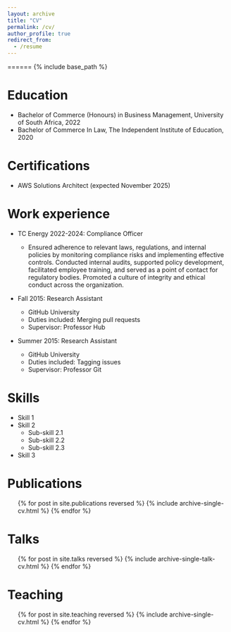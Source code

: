 ```yaml
---
layout: archive
title: "CV"
permalink: /cv/
author_profile: true
redirect_from:
  - /resume
---
```

======
{% include base_path %}

Education
======
* Bachelor of Commerce (Honours) in Business Management, University of South Africa, 2022
* Bachelor of Commerce In Law, The Independent Institute of Education, 2020

Certifications
======
* AWS Solutions Architect (expected November 2025)


Work experience
======
* TC Energy 2022-2024: Compliance Officer
  * Ensured adherence to relevant laws, regulations, and internal policies by monitoring compliance risks and implementing effective controls. Conducted internal
audits, supported policy development, facilitated employee training, and served as a point of contact for regulatory bodies. Promoted a culture of integrity and ethical conduct across the organization.

* Fall 2015: Research Assistant
  * GitHub University
  * Duties included: Merging pull requests
  * Supervisor: Professor Hub

* Summer 2015: Research Assistant
  * GitHub University
  * Duties included: Tagging issues
  * Supervisor: Professor Git
  
Skills
======
* Skill 1
* Skill 2
  * Sub-skill 2.1
  * Sub-skill 2.2
  * Sub-skill 2.3
* Skill 3

Publications
======
  <ul>{% for post in site.publications reversed %}
    {% include archive-single-cv.html %}
  {% endfor %}</ul>
  
Talks
======
  <ul>{% for post in site.talks reversed %}
    {% include archive-single-talk-cv.html  %}
  {% endfor %}</ul>
  
Teaching
======
  <ul>{% for post in site.teaching reversed %}
    {% include archive-single-cv.html %}
  {% endfor %}</ul>
  
